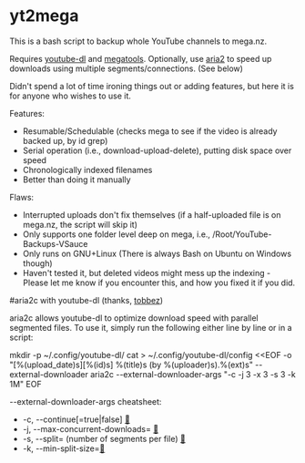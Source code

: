 # yt2mega
This is a bash script to backup whole YouTube channels to mega.nz.

Requires [youtube-dl](https://github.com/rg3/youtube-dl) and [megatools](https://github.com/megous/megatools). 
Optionally, use [aria2](https://github.com/aria2/aria2) to speed up downloads using multiple segments/connections. (See below)

Didn't spend a lot of time ironing things out or adding features, but here it is for anyone who wishes to use it.

Features:
- Resumable/Schedulable (checks mega to see if the video is already backed up, by id grep)
- Serial operation (i.e., download-upload-delete), putting disk space over speed
- Chronologically indexed filenames
- Better than doing it manually

Flaws:
- Interrupted uploads don't fix themselves (if a half-uploaded file is on mega.nz, the script will skip it)
- Only supports one folder level deep on mega, i.e., /Root/YouTube-Backups-VSauce
- Only runs on GNU+Linux (There is always Bash on Ubuntu on Windows though)
- Haven't tested it, but deleted videos might mess up the indexing - Please let me know if you encounter this, and how you fixed it if you did.


#aria2c with youtube-dl (thanks, [tobbez](https://github.com/tobbez))

aria2c allows youtube-dl to optimize download speed with parallel segmented files. To use it, simply run the following either line by line or in a script:

mkdir -p ~/.config/youtube-dl/
cat > ~/.config/youtube-dl/config <<EOF
-o "[%(upload_date)s][%(id)s] %(title)s (by %(uploader)s).%(ext)s"
--external-downloader aria2c
--external-downloader-args "-c -j 3 -x 3 -s 3 -k 1M"
EOF

--external-downloader-args cheatsheet:
- -c, --continue[=true|false] [🔗](https://aria2.github.io/manual/en/html/aria2c.html#cmdoption-c)
- -j, --max-concurrent-downloads=<N> [🔗](https://aria2.github.io/manual/en/html/aria2c.html#cmdoption-j)
- -s, --split=<N> (number of segments per file) [🔗](https://aria2.github.io/manual/en/html/aria2c.html#cmdoption-s)
- -k, --min-split-size=<SIZE>[🔗](https://aria2.github.io/manual/en/html/aria2c.html#cmdoption-k)
